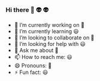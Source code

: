 ### Hi there 👋 👽 👽

- 🔭 I’m currently working on 🙂
- 🌱 I’m currently learning 😃
- 👯 I’m looking to collaborate on 🙂
- 🤔 I’m looking for help with 😃
- 💬 Ask me about 🙂
- 📫 How to reach me: 😃
- 😄 Pronouns: 🙂
- ⚡ Fun fact: 😃

